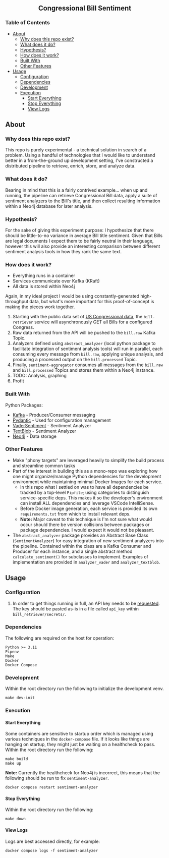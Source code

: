 <h2 align="center">Congressional Bill Sentiment</h2>

<!-- TABLE OF CONTENTS -->
### Table of Contents

- [About](#about)
  - [Why does this repo exist?](#why-does-this-repo-exist)
  - [What does it do?](#what-does-it-do)
  - [Hypothesis?](#hypothesis)
  - [How does it work?](#how-does-it-work)
  - [Built With](#built-with)
  - [Other Features](#other-features)
- [Usage](#usage)
  - [Configuration](#configuration)
  - [Dependencies](#dependencies)
  - [Development](#development)
  - [Execution](#execution)
    - [Start Everything](#start-everything)
    - [Stop Everything](#stop-everything)
    - [View Logs](#view-logs)

## About
### Why does this repo exist?
This repo is purely experimental - a technical solution in search of a problem. Using a handful of technologies that I would like to understand better in a from-the-ground up development setting, I've constructed a distributed pipeline to retrieve, enrich, store, and analyze data.

### What does it do?
Bearing in mind that this is a fairly contrived example... when up and running, the pipeline can retrieve Congressional Bill data, apply a suite of sentiment analyzers to the Bill's title, and then collect resulting information within a Neo4j database for later analysis.

### Hypothesis?
For the sake of giving this experiment purpose: I hypothesize that there should be little-to-no variance in average Bill title sentiment. Given that Bills are legal documents I expect them to be fairly neutral in their language, however this will also provide an interesting comparison between different sentiment analysis tools in how they rank the same text.

### How does it work?
* Everything runs in a container
* Services communicate over Kafka (KRaft)
* All data is stored within Neo4j
  
Again, in my ideal project I would be using constantly-generated high-throughput data, but what's more important for this proof-of-concept is making the pieces work together.

1. Starting with the public data set of [US Congressional data](https://api.congress.gov/#/), the `bill-retriever` service will asynchronously GET all Bills for a configured Congress.
2. Raw data returned from the API will be pushed to the `bill.raw` Kafka Topic.
3. Analyzers defined using `abstract_analyzer` (local python package to facilitate integration of sentiment analysis tools) will run in parallel, each consuming every message from `bill.raw`, applying unique analysis, and producing a processed output on the `bill.processed` Topic.
4. Finally, `sentiment-aggregator` consumes all messages from the `bill.raw` and `bill.processed` Topics and stores them within a Neo4j instance.
5. TODO: Analysis, graphing
6. Profit


### Built With

Python Packages:
- [Kafka](https://github.com/dpkp/kafka-python) - Producer/Consumer messaging
- [Pydantic](https://github.com/pydantic/pydantic) - Used for configuration management
- [VaderSentiment](https://github.com/cjhutto/vaderSentiment) - Sentiment Analyzer
- [TextBlob](https://github.com/sloria/TextBlob) - Sentiment Analyzer
- [Neo4j](https://github.com/neo4j/neo4j-python-driver) - Data storage


### Other Features
* Make "phony targets" are leveraged heavily to simplify the build process and streamline common tasks
* Part of the interest in building this as a mono-repo was exploring how one might organize/manage Python dependencies for the development environment while maintaining minimal Docker Images for each service. 
  * In this repo what I settled on was to have all dependencies be tracked by a top-level `Pipfile`; using categories to distinguish service-specific deps. This makes it so the developer's environment can install ALL dependencies and leverage VSCode IntelliSense. 
  * Before Docker image generation, each service is provided its own `requirements.txt` from which to install relevant deps.
  * **Note:** Major caveat to this technique is I'm not sure what would occur should there be version collisions between packages or package dependencies. I would expect it would not be pleasant.
* The `abstract_analyzer` package provides an Abstract Base Class (`SentimentAnalyzer`) for easy integration of new sentiment analyzers into the pipeline. Contained within the class are a Kafka Consumer and Producer for each instance, and a single abstract method `calculate_sentiment()` for subclasses to implement. Examples of implementation are provided in `analyzer_vader` and `analyzer_textblob`.

## Usage
### Configuration
1. In order to get things running in full, an API key needs to be [requested](https://api.congress.gov/sign-up/). The key should be pasted as-is in a file called `api_key` within `bill_retriever/secrets/`.

### Dependencies
The following are required on the host for operation:
```text
Python >= 3.11
Pipenv
Make
Docker
Docker Compose
```

### Development
Within the root directory run the following to initialize the development venv.
```
make dev-init
```

### Execution
#### Start Everything
Some containers are sensitive to startup order which is managed using various techniques in the `docker-compose` file. If it looks like things are hanging on startup, they might just be waiting on a healthcheck to pass.   
Within the root directory run the following:
```
make build
make up
```
**Note:** Currently the healthcheck for Neo4j is incorrect, this means that the following should be run to fix `sentiment-analyzer`.
```
docker compose restart sentiment-analyzer
```

#### Stop Everything
Within the root directory run the following:
```
make down
```

#### View Logs
Logs are best accessed directly, for example:
```
docker compose logs -f sentiment-analyzer
```
